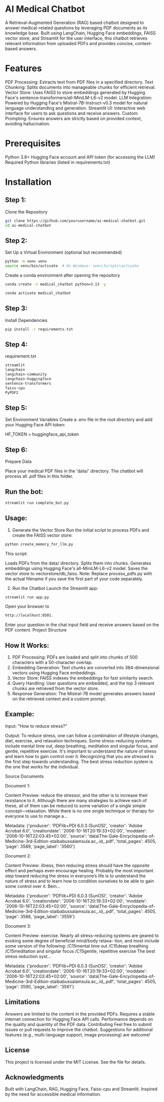 # AI Medical Chatbot
A Retrieval-Augmented Generation (RAG) based chatbot designed to answer medical-related questions by leveraging PDF documents as its knowledge base. Built using LangChain, Hugging Face embeddings, FAISS vector store, and Streamlit for the user interface, this chatbot retrieves relevant information from uploaded PDFs and provides concise, context-based answers.

# Features
PDF Processing: Extracts text from PDF files in a specified directory.
Text Chunking: Splits documents into manageable chunks for efficient retrieval.
Vector Store: Uses FAISS to store embeddings generated by Hugging Face's sentence-transformers/all-MiniLM-L6-v2 model.
LLM Integration: Powered by Hugging Face's Mistral-7B-Instruct-v0.3 model for natural language understanding and generation.
Streamlit UI: Interactive web interface for users to ask questions and receive answers.
Custom Prompting: Ensures answers are strictly based on provided context, avoiding hallucination.
# Prerequisites
Python 3.8+
Hugging Face account and API token (for accessing the LLM)
Required Python libraries (listed in requirements.txt)


# Installation

## Step 1:
Clone the Repository

```bash
git clone https://github.com/yourusername/ai-medical-chatbot.git
cd ai-medical-chatbot
```



## Step 2:
Set Up a Virtual Environment (optional but recommended)

```bash
python -m venv venv
source venv/bin/activate  # On Windows: venv\Scripts\activate
```

Create a conda environment after opening the repository
```bash
conda create -n medical_chatbot python=3.13 -y
```

```bash
conda activate medical_chatbot
```

## Step 3:
Install Dependencies

```bash
pip install -r requirements.txt
```

## Step 4:
requirement.txt

```bash
streamlit
langchain
langchain-community
langchain-huggingface
sentence-transformers
faiss-cpu
PyPDF2
```

## Step 5:
Set Environment Variables
Create a .env file in the root directory and add your Hugging Face API token:

HF_TOKEN = huggingface_api_token

## Step 6:
Prepare Data

Place your medical PDF files in the 'data/' directory.
The chatbot will process all .pdf files in this folder.

## Run the bot:
```bash
streamlit run complete_bot.py
```

## Usage:
1. Generate the Vector Store
Run the initial script to process PDFs and create the FAISS vector store:

```bash
python create_memory_for_llm.py
```

This script:

Loads PDFs from the data/ directory.
Splits them into chunks.
Generates embeddings using Hugging Face's all-MiniLM-L6-v2 model.
Saves the vector store to vectorstore/db_faiss.
Note: Replace process_pdfs.py with the actual filename if you save the first part of your code separately.

2. Run the Chatbot
Launch the Streamlit app:

```bash
streamlit run app.py
```

Open your browser to 
```bash
http://localhost:8501.
```

Enter your question in the chat input field and receive answers based on the PDF content.
Project Structure

## How It Works:

1. PDF Processing: PDFs are loaded and split into chunks of 500 characters with a 50-character overlap.
2. Embedding Generation: Text chunks are converted into 384-dimensional vectors using Hugging Face embeddings.
3. Vector Store: FAISS indexes the embeddings for fast similarity search.
4. Query Handling: User questions are embedded, and the top 3 relevant chunks are retrieved from the vector store.
5. Response Generation: The Mistral-7B model generates answers based on the retrieved context and a custom prompt.


## Example:
Input: "How to reduce stress?"

Output: To reduce stress, one can follow a combination of lifestyle changes, diet, exercise, and relaxation techniques. Some stress-reducing systems include mental time out, deep breathing, meditation and singular focus, and gentle, repetitive exercise. It's important to understand the nature of stress and learn how to gain control over it. Recognizing that you are stressed is the first step towards understanding. The best stress reduction system is the one that works for the individual.

Source Documents

Document 1:

Content Preview: reduce the stressor, and the other is to increase their resistance to it. Although there are many strategies to achieve each of these, all of them can be reduced to some variation of a single simple concept—relaxation. While there is no one single technique or therapy for everyone to use to manage a...

Metadata: {'producer': 'PDFlib+PDI 6.0.3 (SunOS)', 'creator': 'Adobe Acrobat 6.0', 'creationdate': '2006-10-16T20:19:33+02:00', 'moddate': '2006-10-16T22:03:45+02:00', 'source': 'data\The-Gale-Encyclopedia-of-Medicine-3rd-Edition-staibabussalamsula.ac_.id_.pdf', 'total_pages': 4505, 'page': 3589, 'page_label': '3560'}

Document 2:

Content Preview: illness, then reducing stress should have the opposite effect and perhaps even encourage healing. Probably the most important step toward reducing the stress in everyone’s life is to understand the nature of stress and to learn how to condition ourselves to be able to gain some control over it. Bein...

Metadata: {'producer': 'PDFlib+PDI 6.0.3 (SunOS)', 'creator': 'Adobe Acrobat 6.0', 'creationdate': '2006-10-16T20:19:33+02:00', 'moddate': '2006-10-16T22:03:45+02:00', 'source': 'data\The-Gale-Encyclopedia-of-Medicine-3rd-Edition-staibabussalamsula.ac_.id_.pdf', 'total_pages': 4505, 'page': 3588, 'page_label': '3559'}

Document 3:

Content Preview: exercise. Nearly all stress-reducing systems are geared to evoking some degree of beneficial mind/body relaxa- tion, and most include some version of the following: /C15mental time out /C15deep breathing /C15meditation and singular focus /C15gentle, repetitive exercise The best stress reduction syst...

Metadata: {'producer': 'PDFlib+PDI 6.0.3 (SunOS)', 'creator': 'Adobe Acrobat 6.0', 'creationdate': '2006-10-16T20:19:33+02:00', 'moddate': '2006-10-16T22:03:45+02:00', 'source': 'data\The-Gale-Encyclopedia-of-Medicine-3rd-Edition-staibabussalamsula.ac_.id_.pdf', 'total_pages': 4505, 'page': 3590, 'page_label': '3561'}

## Limitations
Answers are limited to the content in the provided PDFs.
Requires a stable internet connection for Hugging Face API calls.
Performance depends on the quality and quantity of the PDF data.
Contributing
Feel free to submit issues or pull requests to improve the chatbot. Suggestions for additional features (e.g., multi-language support, image processing) are welcome!

## License
This project is licensed under the MIT License. See the  file for details.

## Acknowledgments
Built with LangChain, RAG, Hugging Face, Faiss-cpu and Streamlit.
Inspired by the need for accessible medical information.